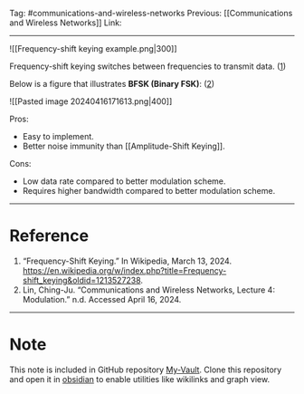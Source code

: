 Tag: #communications-and-wireless-networks 
Previous: [[Communications and Wireless Networks]]
Link: 

---

![[Frequency-shift keying example.png|300]]

Frequency-shift keying switches between frequencies to transmit data. (<u>1</u>)

Below is a figure that illustrates **BFSK (Binary FSK)**: (<u>2</u>)

![[Pasted image 20240416171613.png|400]]

Pros:

- Easy to implement.
- Better noise immunity than [[Amplitude-Shift Keying]].

Cons:

- Low data rate compared to better modulation scheme.
- Requires higher bandwidth compared to better modulation scheme.

---

# Reference

1. “Frequency-Shift Keying.” In Wikipedia, March 13, 2024. https://en.wikipedia.org/w/index.php?title=Frequency-shift_keying&oldid=1213527238.
2. Lin, Ching-Ju. “Communications and Wireless Networks, Lecture 4: Modulation.” n.d. Accessed April 16, 2024.

---

# Note

This note is included in GitHub repository [My-Vault](https://github.com/LittleD3092/My-Vault.git). Clone this repository and open it in [obsidian](https://obsidian.md/) to enable utilities like wikilinks and graph view.